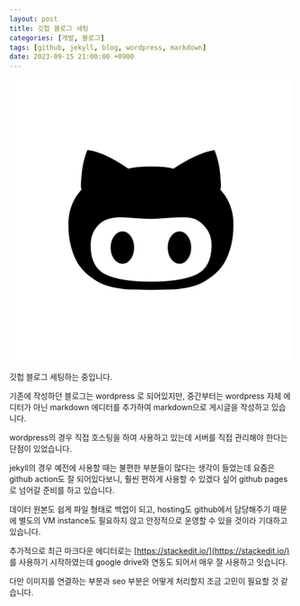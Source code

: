 ```yaml
---
layout: post
title: 깃헙 블로그 세팅
categories: [개발, 블로그]
tags: [github, jekyll, blog, wordpress, markdown]
date: 2023-09-15 21:00:00 +0900
---
```


![github logo](/assets/images/2023-09-15-깃헙-블로그-세팅/github.png)

깃헙 블로그 세팅하는 중입니다.

기존에 작성하던 블로그는 wordpress 로 되어있지만,
중간부터는 wordpress 자체 에디터가 아닌 markdown 에디터를 추가하여 markdown으로 게시글을 작성하고 있습니다.

wordpress의 경우 직접 호스팅을 하여 사용하고 있는데 서버를 직접 관리해야 한다는 단점이 있었습니다.

jekyll의 경우 예전에 사용할 때는 불편한 부분들이 많다는 생각이 들었는데
요즘은 github action도 잘 되어있다보니, 훨씬 편하게 사용할 수 있겠다 싶어 github pages 로 넘어갈 준비를 하고 있습니다.

데이터 원본도 쉽게 파일 형태로 백업이 되고, hosting도 github에서 담당해주기 때문에 별도의 VM instance도 필요하지 않고 안정적으로 운영할 수 있을 것이라 기대하고 있습니다.

추가적으로 최근 마크다운 에디터로는 [https://stackedit.io/](https://stackedit.io/) 를 사용하기 시작하였는데 google drive와 연동도 되어서 매우 잘 사용하고 잇습니다.

다만 이미지를 연결하는 부분과 seo 부분은 어떻게 처리할지 조금 고민이 필요할 것 같습니다.
